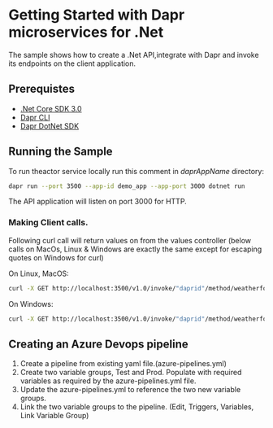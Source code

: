 # Getting Started with Dapr microservices for .Net
The sample shows how to create a .Net API,integrate with Dapr and invoke its endpoints on the client application. 

## Prerequistes
* [.Net Core SDK 3.0](https://dotnet.microsoft.com/download)
* [Dapr CLI](https://github.com/dapr/cli)
* [Dapr DotNet SDK](https://github.com/dapr/dotnet-sdk)




 ## Running the Sample

 To run theactor service locally run this comment in $daprAppName$ directory:
 ```sh
 dapr run --port 3500 --app-id demo_app --app-port 3000 dotnet run
 ```

 The API application will listen on port 3000 for HTTP.

 ### Making Client calls.


Following curl call will return values on from the values controller 
(below calls on MacOs, Linux & Windows are exactly the same except for escaping quotes on Windows for curl)

On Linux, MacOS:
 ```sh
curl -X GET http://localhost:3500/v1.0/invoke/"daprid"/method/weatherforecast
 ```
 On Windows:
 ```sh
curl -X GET http://localhost:3500/v1.0/invoke/"daprid"/method/weatherforecast
 ```
 
 
 ## Creating an Azure Devops pipeline

 1. Create a pipeline from existing yaml file.(azure-pipelines.yml)
 2. Create two variable groups, Test and Prod. Populate with required variables as required by the azure-pipelines.yml file.
 3. Update the azure-pipelines.yml to reference the two new variable groups.
 4. Link the two variable groups to the pipeline. (Edit, Triggers, Variables, Link Variable Group)


